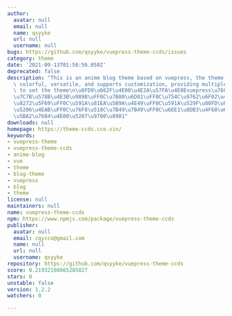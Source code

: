 ```yaml
---
author:
  avatar: null
  email: null
  name: qsyyke
  url: null
  username: null
bugs: https://github.com/qsyyke/vuepress-theme-ccds/issues
category: theme
date: '2021-09-13T01:58:56.058Z'
deprecated: false
description: "This is an anime blog theme based on vuepress, the theme is simple,\
  \ colorful, versatile, and supports customization, providing multiple components\
  \ to set the theme\n\u8FD9\u662F\u4E00\u4E2A\u57FA\u4E8Evuepress\u7684\u52A8\u6F2B\
  \u7C7B\u578B\u4E3B\u9898\uFF0C\u7B80\u6D01\uFF0C\u754C\u9762\u6F02\u4EAE\uFF0C\u591A\
  \u8272\u5F69\uFF0C\u591A\u81EA\u5B9A\u4E49\uFF0C\u591A\u529F\u80FD\uFF0C\u6D77\u62A5\
  \u5206\u4EAB\uFF0C\u76F8\u518C\u7B49\u7B49\uFF0C\u6EE1\u8DB3\u4F60\u642D\u5EFA\u535A\
  \u5BA2\u7684\u4E00\u5207\u9700\u8981"
downloads: null
homepage: https://theme-ccds.cco.vin/
keywords:
- vuepress-theme
- vuepress-theme-ccds
- anime-blog
- vue
- theme
- blog-theme
- vuepress
- blog
- theme
license: null
maintainers: null
name: vuepress-theme-ccds
npm: https://www.npmjs.com/package/vuepress-theme-ccds
publisher:
  avatar: null
  email: cqycco@gmail.com
  name: null
  url: null
  username: qsyyke
repository: https://github.com/qsyyke/vuepress-theme-ccds
score: 0.21932108065285827
stars: 0
unstable: false
version: 1.2.2
watchers: 0

---
```


